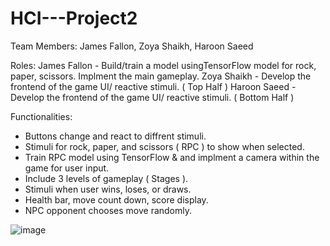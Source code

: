 # HCI---Project2

Team Members: James Fallon, Zoya Shaikh, Haroon Saeed

Roles:
James Fallon - Build/train a model usingTensorFlow model for rock, paper, scissors. Implment the main gameplay.
Zoya Shaikh - Develop the frontend of the game UI/ reactive stimuli. ( Top Half )
Haroon Saeed - Develop the frontend of the game UI/ reactive stimuli. ( Bottom Half )

Functionalities: 
- Buttons change and react to diffrent stimuli.
- Stimuli for rock, paper, and scissors ( RPC ) to show when selected.
- Train RPC model using TensorFlow & and implment a camera within the game for user input.
- Include 3 levels of gameplay ( Stages ).
- Stimuli when user wins, loses, or draws.
- Health bar, move count down, score display.
- NPC opponent chooses move randomly.


![image](https://user-images.githubusercontent.com/45009373/69390487-fbf43480-0c94-11ea-83cc-1a78d33b09d3.png)
 
